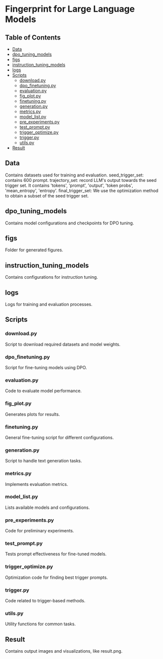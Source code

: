 # Fingerprint for Large Language Models

## Table of Contents
- [Data](#data)
- [dpo_tuning_models](#dpo_tuning_models)
- [figs](#figs)
- [instruction_tuning_models](#instruction_tuning_models)
- [logs](#logs)
- [Scripts](#scripts)
  - [download.py](#downloadpy)
  - [dpo_finetuning.py](#dpo_finetuningpy)
  - [evaluation.py](#evaluationpy)
  - [fig_plot.py](#fig_plotpy)
  - [finetuning.py](#finetuningpy)
  - [generation.py](#generationpy)
  - [metrics.py](#metricspy)
  - [model_list.py](#model_listpy)
  - [pre_experiments.py](#pre_experimentspy)
  - [test_prompt.py](#test_promptpy)
  - [trigger_optimize.py](#trigger_optimizepy)
  - [trigger.py](#triggerpy)
  - [utils.py](#utilspy)
- [Result](#result)

## Data
Contains datasets used for training and evaluation.
seed_trigger_set: contains 600 prompt.
trajectory_set: record LLM's output towards the seed trigger set. It contains 'tokens', 'prompt', 'output', 'token probs', 'mean_entropy', 'entropy'.
final_trigger_set: We use the optimization method to obtain a subset of the seed trigger set.

## dpo_tuning_models
Contains model configurations and checkpoints for DPO tuning.

## figs
Folder for generated figures.

## instruction_tuning_models
Contains configurations for instruction tuning.

## logs
Logs for training and evaluation processes.

## Scripts
### download.py
Script to download required datasets and model weights.

### dpo_finetuning.py
Script for fine-tuning models using DPO.

### evaluation.py
Code to evaluate model performance.

### fig_plot.py
Generates plots for results.

### finetuning.py
General fine-tuning script for different configurations.

### generation.py
Script to handle text generation tasks.

### metrics.py
Implements evaluation metrics.

### model_list.py
Lists available models and configurations.

### pre_experiments.py
Code for preliminary experiments.

### test_prompt.py
Tests prompt effectiveness for fine-tuned models.

### trigger_optimize.py
Optimization code for finding best trigger prompts.

### trigger.py
Code related to trigger-based methods.

### utils.py
Utility functions for common tasks.

## Result
Contains output images and visualizations, like result.png.

